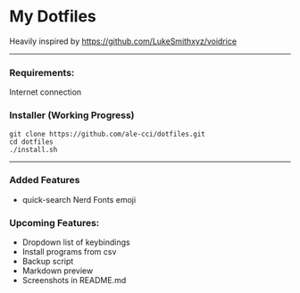 # My Dotfiles
Heavily inspired by https://github.com/LukeSmithxyz/voidrice

---

### Requirements:
Internet connection

### Installer (Working Progress)
```
git clone https://github.com/ale-cci/dotfiles.git
cd dotfiles
./install.sh
```

---

### Added Features
* quick-search Nerd Fonts emoji

### Upcoming Features:
* Dropdown list of keybindings
* Install programs from csv
* Backup script
* Markdown preview
* Screenshots in README.md
